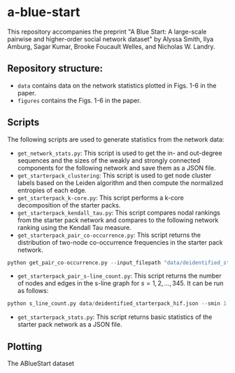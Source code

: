 # a-blue-start

This repository accompanies the preprint "A Blue Start: A large-scale pairwise and higher-order social network dataset" by Alyssa Smith, Ilya Amburg, Sagar Kumar, Brooke Foucault Welles, and Nicholas W. Landry.

## Repository structure:
* `data` contains data on the network statistics plotted in Figs. 1-6 in the paper.
* `figures` contains the Figs. 1-6 in the paper.

## Scripts
The following scripts are used to generate statistics from the network data:
* `get_network_stats.py`: This script is used to get the in- and out-degree sequences and the sizes of the weakly and strongly connected components for the following network and save them as a JSON file.
* `get_starterpack_clustering`: This script is used to get node cluster labels based on the Leiden algorithm and then compute the normalized entropies of each edge.
* `get_starterpack_k-core.py`: This script performs a k-core decomposition of the starter packs.
* `get_starterpack_kendall_tau.py`: This script compares nodal rankings from the starter pack network and compares to the following network ranking using the Kendall Tau measure.
* `get_starterpack_pair_co-occurrence.py`: This script returns the distribution of two-node co-occurrence frequencies in the starter pack network.
```python
python get_pair_co-occurrence.py --input_filepath "data/deidentified_starterpack_hif.json" --max_pack_size 4070 --num_workers 10
```
* `get_starterpack_pair_s-line_count.py`: This script returns the number of nodes and edges in the s-line graph for $s=1,2,\dots,345$. It can be run as follows:
```python
python s_line_count.py data/deidentified_starterpack_hif.json --smin 1 --smax 345 --output data/s_count.txt
```
* `get_starterpack_stats.py`: This script returns basic statistics of the starter pack network as a JSON file.


## Plotting

 The ABlueStart dataset